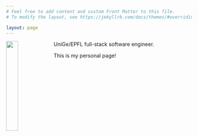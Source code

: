 ```yaml
---
# Feel free to add content and custom Front Matter to this file.
# To modify the layout, see https://jekyllrb.com/docs/themes/#overriding-theme-defaults

layout: page
---
```


<img align="left" class="img-about" src="{{ site.baseurl }}/assets/images/avatar.png" width ="25%"> 
<div>UniGe/EPFL full-stack software engineer. <p>This is my personal page!</p></div>
